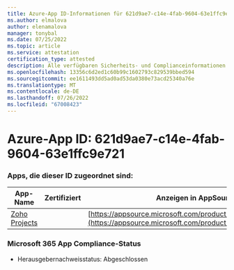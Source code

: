 ```yaml
---
title: Azure-App ID-Informationen für 621d9ae7-c14e-4fab-9604-63e1ffc9e721
ms.author: elmalova
author: elenamalova
manager: tonybal
ms.date: 07/25/2022
ms.topic: article
ms.service: attestation
certification_type: attested
description: Alle verfügbaren Sicherheits- und Complianceinformationen für 621d9ae7-c14e-4fab-9604-63e1ffc9e721.
ms.openlocfilehash: 13356c6d2ed1c60b99c1602793c829539bbed594
ms.sourcegitcommit: ee1611493dd5ad0ad53da0380e73acd25340a76e
ms.translationtype: MT
ms.contentlocale: de-DE
ms.lasthandoff: 07/26/2022
ms.locfileid: "67008423"
---
```

# <a name="azure-app-id-621d9ae7-c14e-4fab-9604-63e1ffc9e721"></a>Azure-App ID: 621d9ae7-c14e-4fab-9604-63e1ffc9e721


### <a name="apps-associated-with-this-id"></a>Apps, die dieser ID zugeordnet sind:
| **App-Name** | **Zertifiziert** | **Anzeigen in AppSource** |
|--------------|---------------|-----------------------|
| [Zoho Projects](../forward/WA104381668.md) |  | [https://appsource.microsoft.com/product/office/WA104381668](https://appsource.microsoft.com/product/office/WA104381668) |

### <a name="microsoft-365-app-compliance-status"></a>Microsoft 365 App Compliance-Status
- Herausgebernachweisstatus: Abgeschlossen
